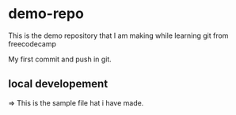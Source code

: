 # demo-repo
This is the demo repository that I am making while learning git from freecodecamp

My first commit and push in git.

## local developement
=> This is the sample file hat i have made.


